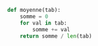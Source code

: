 ```python linenums='1'
def moyenne(tab):
    somme = 0
    for val in tab:
        somme += val
    return somme / len(tab)

```
